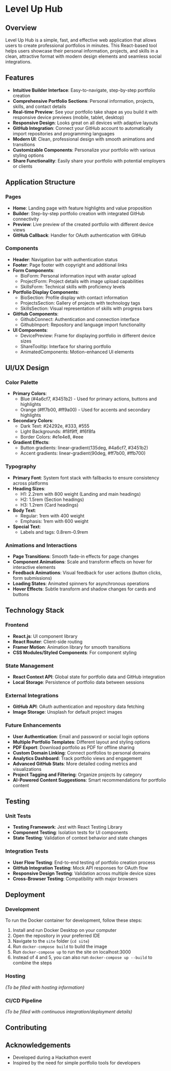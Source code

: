 # Level Up Hub

## Overview
Level Up Hub is a simple, fast, and effective web application that allows users to create professional portfolios in minutes. This React-based tool helps users showcase their personal information, projects, and skills in a clean, attractive format with modern design elements and seamless social integrations.

## Features
- **Intuitive Builder Interface**: Easy-to-navigate, step-by-step portfolio creation
- **Comprehensive Portfolio Sections**: Personal information, projects, skills, and contact details
- **Real-time Preview**: See your portfolio take shape as you build it with responsive device previews (mobile, tablet, desktop)
- **Responsive Design**: Looks great on all devices with adaptive layouts
- **GitHub Integration**: Connect your GitHub account to automatically import repositories and programming languages
- **Modern UI**: Clean, professional design with smooth animations and transitions
- **Customizable Components**: Personalize your portfolio with various styling options
- **Share Functionality**: Easily share your portfolio with potential employers or clients

## Application Structure

### Pages
- **Home**: Landing page with feature highlights and value proposition
- **Builder**: Step-by-step portfolio creation with integrated GitHub connectivity
- **Preview**: Live preview of the created portfolio with different device views
- **GitHub Callback**: Handler for OAuth authentication with GitHub

### Components
- **Header**: Navigation bar with authentication status
- **Footer**: Page footer with copyright and additional links
- **Form Components**:
  - BioForm: Personal information input with avatar upload
  - ProjectForm: Project details with image upload capabilities
  - SkillsForm: Technical skills with proficiency levels
- **Portfolio Display Components**:
  - BioSection: Profile display with contact information
  - ProjectsSection: Gallery of projects with technology tags
  - SkillsSection: Visual representation of skills with progress bars
- **GitHub Components**:
  - GithubConnect: Authentication and connection interface
  - GithubImport: Repository and language import functionality
- **UI Components**:
  - DevicePreview: Frame for displaying portfolio in different device sizes
  - ShareTooltip: Interface for sharing portfolio
  - AnimatedComponents: Motion-enhanced UI elements

## UI/UX Design

### Color Palette
- **Primary Colors**: 
  - Blue (#4a6cf7, #3451b2) - Used for primary actions, buttons and highlights
  - Orange (#ff7b00, #ff9a00) - Used for accents and secondary highlights
- **Secondary Colors**:
  - Dark Text: #24292e, #333, #555
  - Light Backgrounds: #f8f9ff, #f6f8fa
  - Border Colors: #e1e4e8, #eee
- **Gradient Effects**: 
  - Button gradients: linear-gradient(135deg, #4a6cf7, #3451b2)
  - Accent gradients: linear-gradient(90deg, #ff7b00, #ffb700)

### Typography
- **Primary Font**: System font stack with fallbacks to ensure consistency across platforms
- **Heading Sizes**:
  - H1: 2.2rem with 800 weight (Landing and main headings)
  - H2: 1.5rem (Section headings)
  - H3: 1.2rem (Card headings)
- **Body Text**: 
  - Regular: 1rem with 400 weight
  - Emphasis: 1rem with 600 weight
- **Special Text**: 
  - Labels and tags: 0.8rem-0.9rem

### Animations and Interactions
- **Page Transitions**: Smooth fade-in effects for page changes
- **Component Animations**: Scale and transform effects on hover for interactive elements
- **Feedback Animations**: Visual feedback for user actions (button clicks, form submissions)
- **Loading States**: Animated spinners for asynchronous operations
- **Hover Effects**: Subtle transform and shadow changes for cards and buttons

## Technology Stack

### Frontend
- **React.js**: UI component library
- **React Router**: Client-side routing
- **Framer Motion**: Animation library for smooth transitions
- **CSS Modules/Styled Components**: For component styling

### State Management
- **React Context API**: Global state for portfolio data and GitHub integration
- **Local Storage**: Persistence of portfolio data between sessions

### External Integrations
- **GitHub API**: OAuth authentication and repository data fetching
- **Image Storage**: Unsplash for default project images

### Future Enhancements
- **User Authentication**: Email and password or social login options
- **Multiple Portfolio Templates**: Different layout and styling options
- **PDF Export**: Download portfolio as PDF for offline sharing
- **Custom Domain Linking**: Connect portfolios to personal domains
- **Analytics Dashboard**: Track portfolio views and engagement
- **Advanced GitHub Stats**: More detailed coding metrics and visualizations
- **Project Tagging and Filtering**: Organize projects by category
- **AI-Powered Content Suggestions**: Smart recommendations for portfolio content

## Testing

### Unit Tests
- **Testing Framework**: Jest with React Testing Library
- **Component Testing**: Isolation tests for UI components
- **State Testing**: Validation of context behavior and state changes

### Integration Tests
- **User Flow Testing**: End-to-end testing of portfolio creation process
- **GitHub Integration Testing**: Mock API responses for OAuth flow
- **Responsive Design Testing**: Validation across multiple device sizes
- **Cross-Browser Testing**: Compatibility with major browsers

## Deployment

### Development

To run the Docker container for development, follow these steps:

1. Install and run Docker Desktop on your computer
2. Open the repository in your preferred IDE
3. Navigate to the `site` folder (`cd site`)
4. Run `docker-compose build` to build the image
5. Run `docker-compose up` to run the site on localhost:3000
6. Instead of 4 and 5, you can also run `docker-compose up --build` to combine the steps

### Hosting
*(To be filled with hosting information)*

### CI/CD Pipeline
*(To be filled with continuous integration/deployment details)*

## Contributing


## Acknowledgements
- Developed during a Hackathon event
- Inspired by the need for simple portfolio tools for developers

